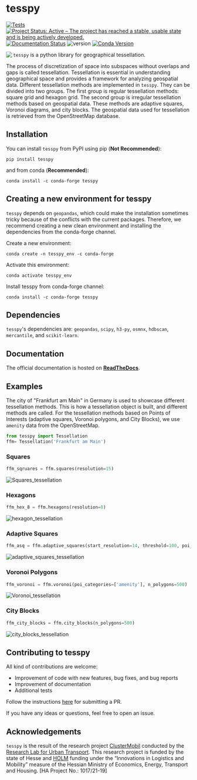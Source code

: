 # tesspy
[![Tests](https://github.com/siavash-saki/tesspy/actions/workflows/tests_package.yml/badge.svg)](https://github.com/siavash-saki/tesspy/actions/workflows/tests_package.yml)
[![Project Status: Active – The project has reached a stable, usable state and is being actively developed.](https://www.repostatus.org/badges/latest/active.svg)](https://www.repostatus.org/#active)
[![Documentation Status](https://readthedocs.org/projects/tesspy/badge/?version=latest)](https://tesspy.readthedocs.io/en/latest/?badge=latest)
![version](https://img.shields.io/badge/version-0.1.0-blue)
[![Conda Version](https://img.shields.io/conda/vn/conda-forge/tesspy.svg)](https://anaconda.org/conda-forge/tesspy)

<img align="left" src="docs/readme_pics/logo.jpg">

`tesspy` is a python library for geographical tessellation.

The process of discretization of space into subspaces without overlaps and gaps is called tessellation. Tessellation is essential in understanding geographical space and provides a framework for analyzing geospatial data. Different tessellation methods are implemented in `tesspy`. They can be divided into two groups. The first group is regular tessellation methods: square grid and hexagon grid. The second group is irregular tessellation methods based on geospatial data. These methods are adaptive squares, Voronoi diagrams, and city blocks. The geospatial data used for tessellation is retrieved from the OpenStreetMap database.


## Installation
You can install ``tesspy`` from PyPI using pip (**Not Recommended**):
```
pip install tesspy
```

and from conda (**Recommended**):
```
conda install -c conda-forge tesspy
```

## Creating a new environment for tesspy

`tesspy` depends on `geopandas`, which could make the installation sometimes tricky because of the conflicts with the current packages. Therefore, we recommend creating a new clean environment and installing the dependencies from the conda-forge channel.


Create a new environment:
```shell
conda create -n tesspy_env -c conda-forge
```

Activate this environment:
```shell
conda activate tesspy_env
```

Install tesspy from conda-forge channel:
```shell
conda install -c conda-forge tesspy
```


## Dependencies

`tesspy`'s dependencies are: `geopandas`, `scipy`, `h3-py`, `osmnx`, `hdbscan`, `mercantile`, and `scikit-learn`.


## Documentation
The official documentation is hosted on **[ReadTheDocs](https://tesspy.readthedocs.io)**.


## Examples
The city of "Frankfurt am Main" in Germany is used to showcase different tessellation methods. This is how a tessellation object is built, and different methods are called. For the tessellation methods based on Points of Interests (adaptive squares, Voronoi polygons, and City Blocks), we use `amenity` data from the OpenStreetMap.
```python
from tesspy import Tessellation
ffm= Tessellation('Frankfurt am Main')
```


### Squares 
```python
ffm_sqruares = ffm.squares(resolution=15)
```
![Squares_tessellation](docs/readme_pics/Squares.png)

### Hexagons
```python
ffm_hex_8 = ffm.hexagons(resolution=8)
```
![hexagon_tessellation](docs/readme_pics/Hexagons.png)


### Adaptive Squares
```python
ffm_asq = ffm.adaptive_squares(start_resolution=14, threshold=100, poi_categories=['amenity'])
```

![adaptive_squares_tessellation](docs/readme_pics/Adaptive_Squares.png)

### Voronoi Polygons
```python
ffm_voronoi = ffm.voronoi(poi_categories=['amenity'], n_polygons=500)
```
![Voronoi_tessellation](docs/readme_pics/Voronoi.png)

### City Blocks
```python
ffm_city_blocks = ffm.city_blocks(n_polygons=500)
```
![city_blocks_tessellation](docs/readme_pics/CB.png)

## Contributing to tesspy
All kind of contributions are welcome: 
* Improvement of code with new features, bug fixes, and  bug reports
* Improvement of documentation
* Additional tests

Follow the instructions [here](https://tesspy.readthedocs.io/en/latest/Contribution.html)
for submitting a PR.

If you have any ideas or questions, feel free to open an issue.


## Acknowledgements
`tesspy` is the result of the research project [ClusterMobil](https://www.frankfurt-university.de/de/hochschule/fachbereich-1-architektur-bauingenieurwesen-geomatik/forschungsinstitut-ffin/fachgruppen-des-ffin/fg-neue-mobilitat/relut/forschungsprojekte-relut/clustermobil/) conducted by the [Research Lab for Urban Transport](https://www.frankfurt-university.de/en/about-us/faculty-1-architecture-civil-engineering-geomatics/research-institute-ffin/specialist-groups-of-the-ffin/specialist-group-new-mobility/relut/). This research project is funded by the state of Hesse and [HOLM](https://frankfurt-holm.de/) funding under the “Innovations in Logistics and Mobility” measure of the Hessian Ministry of Economics, Energy, Transport and Housing. [HA Project No.: 1017/21-19]

